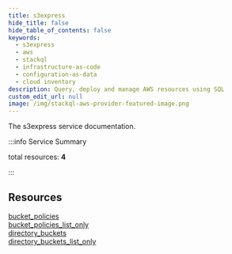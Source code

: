 ```yaml
---
title: s3express
hide_title: false
hide_table_of_contents: false
keywords:
  - s3express
  - aws
  - stackql
  - infrastructure-as-code
  - configuration-as-data
  - cloud inventory
description: Query, deploy and manage AWS resources using SQL
custom_edit_url: null
image: /img/stackql-aws-provider-featured-image.png
---
```


The s3express service documentation.

:::info Service Summary

<div class="row">
<div class="providerDocColumn">
<span>total resources:&nbsp;<b>4</b></span><br />
</div>
</div>

:::

## Resources
<div class="row">
<div class="providerDocColumn">
<a href="/services/s3express/bucket_policies/">bucket_policies</a><br />
<a href="/services/s3express/bucket_policies_list_only/">bucket_policies_list_only</a>
</div>
<div class="providerDocColumn">
<a href="/services/s3express/directory_buckets/">directory_buckets</a><br />
<a href="/services/s3express/directory_buckets_list_only/">directory_buckets_list_only</a>
</div>
</div>